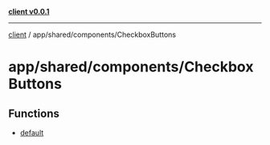 [**client v0.0.1**](../../../../README.md)

***

[client](../../../../README.md) / app/shared/components/CheckboxButtons

# app/shared/components/CheckboxButtons

## Functions

- [default](functions/default.md)
